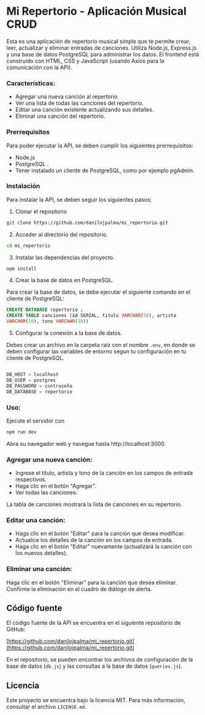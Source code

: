 # Mi Repertorio - Aplicación Musical CRUD

Esta es una aplicación de repertorio musical simple que te permite crear, leer, actualizar y eliminar entradas de canciones. Utiliza Node.js, Express.js y una base de datos PostgreSQL para administrar los datos. El frontend está construido con HTML, CSS y JavaScript (usando Axios para la comunicación con la API).

### Características:

- Agregar una nueva canción al repertorio.
- Ver una lista de todas las canciones del repertorio.
- Editar una canción existente actualizando sus detalles.
- Eliminar una canción del repertorio.


### Prerrequisitos

Para poder ejecutar la API, se deben cumplir los siguientes prerrequisitos:

- Node.js 
- PostgreSQL .
- Tener instalado un cliente de PostgreSQL, como por ejemplo pgAdmin.


### Instalación

Para instalar la API, se deben seguir los siguientes pasos:

1. Clonar el repositorio
```bash
git clone https://github.com/danilojpalma/mi_repertorio.git
```
2. Acceder al directorio del repositorio.
```bash
cd mi_repertorio
```
3. Instalar las dependencias del proyecto.
```bash
npm install
```
4. Crear la base de datos en PostgreSQL.

Para crear la base de datos, se debe ejecutar el siguiente comando en el cliente de PostgreSQL:
```sql
CREATE DATABASE repertorio ;
CREATE TABLE canciones (id SERIAL, titulo VARCHAR(50), artista 
VARCHAR(50), tono VARCHAR(10))
```
5. Configurar la conexión a la base de datos.

Debes crear un archivo en la carpeta raiz con el nombre `.env`, en donde se deben configurar las variables de entorno segun tu configuración en tu cliente de PostgreSQL.
```javascript

DB_HOST = localhost
DB_USER = postgres
DB_PASSWORD = contraseña
DB_DATABASE = repertorio

```
### Uso:

Ejecute el servidor con

```bash
npm run dev
```

Abra su navegador web y navegue hasta http://localhost:3000.

### Agregar una nueva canción:

- Ingrese el título, artista y tono de la canción en los campos de entrada respectivos.
- Haga clic en el botón "Agregar".
- Ver todas las canciones:

La tabla de canciones mostrará la lista de canciones en su repertorio.

### Editar una canción:

- Haga clic en el botón "Editar" para la canción que desea modificar.
- Actualice los detalles de la canción en los campos de entrada.
- Haga clic en el botón "Editar" nuevamente (actualizará la canción con los nuevos detalles).


### Eliminar una canción:

Haga clic en el botón "Eliminar" para la canción que desea eliminar.
Confirme la eliminación en el cuadro de diálogo de alerta.

## Código fuente

El código fuente de la API se encuentra en el siguiente repositorio de GitHub:

[https://github.com/danilojpalma/mi_repertorio.git](https://github.com/danilojpalma/mi_repertorio.git)

En el repositorio, se pueden encontrar los archivos de configuración de la base de datos (`db.js`) y las consultas a la base de datos (`queries.js`).

## Licencia

Este proyecto se encuentra bajo la licencia MIT. Para más información, consultar el archivo `LICENSE.md`.
